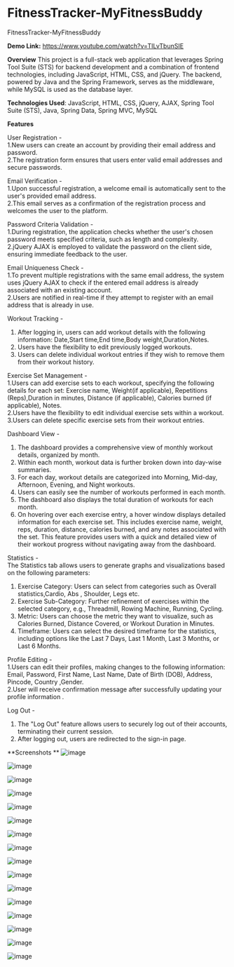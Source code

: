 # FitnessTracker-MyFitnessBuddy
FitnessTracker-MyFitnessBuddy

**Demo Link:** https://www.youtube.com/watch?v=TILvTbunSIE

**Overview**
This project is a full-stack web application that leverages Spring Tool Suite (STS) for backend development and a combination of frontend technologies, including JavaScript, HTML, CSS, and jQuery. The backend, powered by Java and the Spring Framework, serves as the middleware, while MySQL is used as the database layer.

**Technologies Used**: JavaScript, HTML, CSS, jQuery, AJAX, Spring Tool Suite (STS), Java, Spring Data, Spring MVC, MySQL

**Features**

User Registration -  
1.New users can create an account by providing their email address and password.  
2.The registration form ensures that users enter valid email addresses and secure passwords.  

Email Verification -  
1.Upon successful registration, a welcome email is automatically sent to the user's provided email address.  
2.This email serves as a confirmation of the registration process and welcomes the user to the platform.  

Password Criteria Validation -  
1.During registration, the application checks whether the user's chosen password meets specified criteria, such as length and complexity.  
2.jQuery AJAX is employed to validate the password on the client side, ensuring immediate feedback to the user.  

Email Uniqueness Check -  
1.To prevent multiple registrations with the same email address, the system uses jQuery AJAX to check if the entered email address is already associated with an existing account.  
2.Users are notified in real-time if they attempt to register with an email address that is already in use.  

Workout Tracking -  
1. After logging in, users can add workout details with the following information: Date,Start time,End time,Body weight,Duration,Notes.
3. Users have the flexibility to edit previously logged workouts.
5. Users can delete individual workout entries if they wish to remove them from their workout history.

Exercise Set Management -  
1.Users can add exercise sets to each workout, specifying the following details for each set:  Exercise name, Weight(if applicable), Repetitions (Reps),Duration in minutes, Distance (if applicable), Calories burned (if applicable), Notes.  
2.Users have the flexibility to edit individual exercise sets within a workout.  
3.Users can delete specific exercise sets from their workout entries.  

Dashboard View -  
1. The dashboard provides a comprehensive view of monthly workout details, organized by month.
3. Within each month, workout data is further broken down into day-wise summaries.  
4. For each day, workout details are categorized into Morning, Mid-day, Afternoon, Evening, and Night workouts.  
5. Users can easily see the number of workouts performed in each month.  
6. The dashboard also displays the total duration of workouts for each month.  
7. On hovering over each exercise entry, a hover window displays detailed information for each exercise set. This includes exercise name, weight, reps, duration, distance, calories burned, and any notes associated with the set. This feature provides users with a quick and detailed view of their workout progress without navigating away from the dashboard.
   
Statistics -   
The Statistics tab allows users to generate graphs and visualizations based on the following parameters:  
  1. Exercise Category: Users can select from categories such as Overall statistics,Cardio, Abs , Shoulder, Legs etc.  
  2. Exercise Sub-Category: Further refinement of exercises within the selected category, e.g., Threadmill, Rowing Machine, Running, Cycling.  
  3. Metric: Users can choose the metric they want to visualize, such as Calories Burned, Distance Covered, or Workout Duration in Minutes.  
  4. Timeframe: Users can select the desired timeframe for the statistics, including options like the Last 7 Days, Last 1 Month, Last 3 Months, or Last 6 Months.  

Profile Editing -  
1.Users can edit their profiles, making changes to the following information: Email, Password, First Name, Last Name, Date of Birth (DOB), Address, Pincode, Country ,Gender.  
2.User will receive confirmation message after successfully updating your profile information .  

Log Out -  
1. The "Log Out" feature allows users to securely log out of their accounts, terminating their current session.  
2. After logging out, users are redirected to the sign-in page.  

**Screenshots **
![image](https://github.com/Rulesofgames/FitnessTracker-MyFitnessBuddy/assets/63700137/ecb81275-522e-478d-a52f-b2a852e74358)

![image](https://github.com/Rulesofgames/FitnessTracker-MyFitnessBuddy/assets/63700137/e0d36c29-207a-43de-81f1-1c062e97b01f)

![image](https://github.com/Rulesofgames/FitnessTracker-MyFitnessBuddy/assets/63700137/c097921a-b9a1-4f5e-97a8-a7645cab3c12)

![image](https://github.com/Rulesofgames/FitnessTracker-MyFitnessBuddy/assets/63700137/5fc80c39-ca73-4647-8b94-163a64dd1364)

![image](https://github.com/Rulesofgames/FitnessTracker-MyFitnessBuddy/assets/63700137/3e9d891d-06f3-4022-b156-865bae8261d2)

![image](https://github.com/Rulesofgames/FitnessTracker-MyFitnessBuddy/assets/63700137/3f99f81b-90ce-49dd-8ca9-f80eb9b5080a)

![image](https://github.com/Rulesofgames/FitnessTracker-MyFitnessBuddy/assets/63700137/e5ef2cfa-93bf-46e6-a5d6-ec3c364ee96e)

![image](https://github.com/Rulesofgames/FitnessTracker-MyFitnessBuddy/assets/63700137/377aff81-32d2-4694-9ebb-41918fd3341c)

![image](https://github.com/Rulesofgames/FitnessTracker-MyFitnessBuddy/assets/63700137/74bbbba1-d814-452d-a722-386b91cccdb3)

![image](https://github.com/Rulesofgames/FitnessTracker-MyFitnessBuddy/assets/63700137/97220a55-8f44-4f3d-8950-568ef4e56e09)

![image](https://github.com/Rulesofgames/FitnessTracker-MyFitnessBuddy/assets/63700137/d0a6e600-2744-4db0-8f5e-33020b276c0c)

![image](https://github.com/Rulesofgames/FitnessTracker-MyFitnessBuddy/assets/63700137/a2a8642b-f972-437c-ad41-f84759b2a4cf)

![image](https://github.com/Rulesofgames/FitnessTracker-MyFitnessBuddy/assets/63700137/5da7b704-42cb-4fee-bf0d-e93a9e778c2f)

![image](https://github.com/Rulesofgames/FitnessTracker-MyFitnessBuddy/assets/63700137/6da3cada-6e67-466f-9181-867363465864)

![image](https://github.com/Rulesofgames/FitnessTracker-MyFitnessBuddy/assets/63700137/5a89579b-70fc-4b7a-bd1f-acbb37c996e6)

![image](https://github.com/Rulesofgames/FitnessTracker-MyFitnessBuddy/assets/63700137/56fda9fa-c778-4e71-a553-70629068c1e8)















